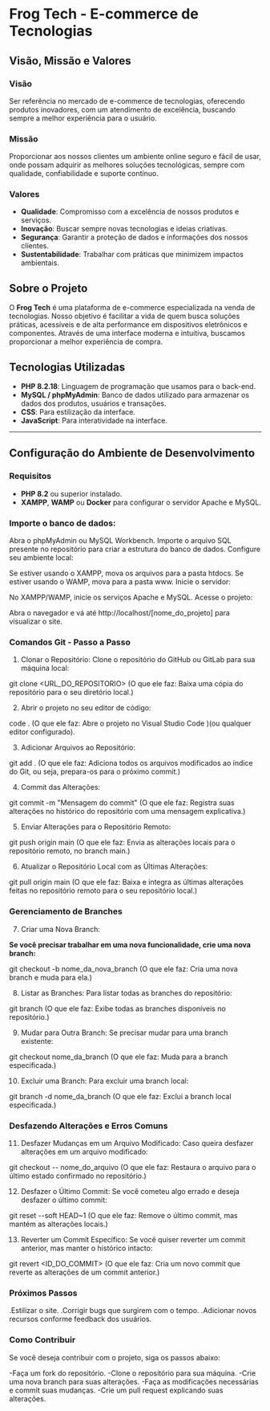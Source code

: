 # **Frog Tech - E-commerce de Tecnologias**

## **Visão, Missão e Valores**

### **Visão**
Ser referência no mercado de e-commerce de tecnologias, oferecendo produtos inovadores, com um atendimento de excelência, buscando sempre a melhor experiência para o usuário.

### **Missão**
Proporcionar aos nossos clientes um ambiente online seguro e fácil de usar, onde possam adquirir as melhores soluções tecnológicas, sempre com qualidade, confiabilidade e suporte contínuo.

### **Valores**
- **Qualidade**: Compromisso com a excelência de nossos produtos e serviços.
- **Inovação**: Buscar sempre novas tecnologias e ideias criativas.
- **Segurança**: Garantir a proteção de dados e informações dos nossos clientes.
- **Sustentabilidade**: Trabalhar com práticas que minimizem impactos ambientais.

## **Sobre o Projeto**

O **Frog Tech** é uma plataforma de e-commerce especializada na venda de tecnologias. Nosso objetivo é facilitar a vida de quem busca soluções práticas, acessíveis e de alta performance em dispositivos eletrônicos e componentes. Através de uma interface moderna e intuitiva, buscamos proporcionar a melhor experiência de compra.

## **Tecnologias Utilizadas**

- **PHP 8.2.18**: Linguagem de programação que usamos para o back-end.
- **MySQL / phpMyAdmin**: Banco de dados utilizado para armazenar os dados dos produtos, usuários e transações.
- **CSS**: Para estilização da interface.
- **JavaScript**: Para interatividade na interface.

---

## **Configuração do Ambiente de Desenvolvimento**

### **Requisitos**
- **PHP 8.2** ou superior instalado.
- **XAMPP**, **WAMP** ou **Docker** para configurar o servidor Apache e MySQL.

### **Importe o banco de dados:**

Abra o phpMyAdmin ou MySQL Workbench.
Importe o arquivo SQL presente no repositório para criar a estrutura do banco de dados.
Configure seu ambiente local:

Se estiver usando o XAMPP, mova os arquivos para a pasta htdocs.
Se estiver usando o WAMP, mova para a pasta www.
Inicie o servidor:

No XAMPP/WAMP, inicie os serviços Apache e MySQL.
Acesse o projeto:

Abra o navegador e vá até http://localhost/[nome_do_projeto] para visualizar o site.

### **Comandos Git - Passo a Passo**

1. Clonar o Repositório:
Clone o repositório do GitHub ou GitLab para sua máquina local:

git clone <URL_DO_REPOSITORIO>
(O que ele faz: Baixa uma cópia do repositório para o seu diretório local.)

2. Abrir o projeto no seu editor de código:

code .
(O que ele faz: Abre o projeto no Visual Studio Code )(ou qualquer editor configurado).

3. Adicionar Arquivos ao Repositório:

git add .
(O que ele faz: Adiciona todos os arquivos modificados ao índice do Git, ou seja, prepara-os para o próximo commit.)

4. Commit das Alterações:

git commit -m "Mensagem do commit"
(O que ele faz: Registra suas alterações no histórico do repositório com uma mensagem explicativa.)

5. Enviar Alterações para o Repositório Remoto:

git push origin main
(O que ele faz: Envia as alterações locais para o repositório remoto, no branch main.)

6. Atualizar o Repositório Local com as Últimas Alterações:

git pull origin main
(O que ele faz: Baixa e integra as últimas alterações feitas no repositório remoto para o seu repositório local.)

### **Gerenciamento de Branches**

7. Criar uma Nova Branch:

**Se você precisar trabalhar em uma nova funcionalidade, crie uma nova branch:**


git checkout -b nome_da_nova_branch
(O que ele faz: Cria uma nova branch e muda para ela.)

8. Listar as Branches:
Para listar todas as branches do repositório:

git branch
(O que ele faz: Exibe todas as branches disponíveis no repositório.)

9. Mudar para Outra Branch:
Se precisar mudar para uma branch existente:

git checkout nome_da_branch
(O que ele faz: Muda para a branch especificada.)

10. Excluir uma Branch:
Para excluir uma branch local:

git branch -d nome_da_branch
(O que ele faz: Exclui a branch local especificada.)

### **Desfazendo Alterações e Erros Comuns**

11. Desfazer Mudanças em um Arquivo Modificado:
Caso queira desfazer alterações em um arquivo modificado:

git checkout -- nome_do_arquivo
(O que ele faz: Restaura o arquivo para o último estado confirmado no repositório.)

12. Desfazer o Último Commit:
Se você cometeu algo errado e deseja desfazer o último commit:

git reset --soft HEAD~1
(O que ele faz: Remove o último commit, mas mantém as alterações locais.)

13. Reverter um Commit Específico:
Se você quiser reverter um commit anterior, mas manter o histórico intacto:

git revert <ID_DO_COMMIT>
(O que ele faz: Cria um novo commit que reverte as alterações de um commit anterior.)

### Próximos Passos

.Estilizar o site.
.Corrigir bugs que surgirem com o tempo.
.Adicionar novos recursos conforme feedback dos usuários.

### Como Contribuir

Se você deseja contribuir com o projeto, siga os passos abaixo:

-Faça um fork do repositório.
-Clone o repositório para sua máquina.
-Crie uma nova branch para suas alterações.
-Faça as modificações necessárias e commit suas mudanças.
-Crie um pull request explicando suas alterações.





